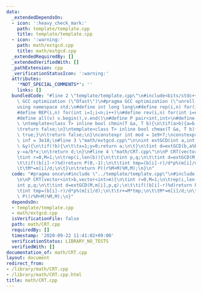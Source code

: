 ```yaml
---
data:
  _extendedDependsOn:
  - icon: ':heavy_check_mark:'
    path: template/template.cpp
    title: template/template.cpp
  - icon: ':warning:'
    path: math/extgcd.cpp
    title: math/extgcd.cpp
  _extendedRequiredBy: []
  _extendedVerifiedWith: []
  _pathExtension: cpp
  _verificationStatusIcon: ':warning:'
  attributes:
    '*NOT_SPECIAL_COMMENTS*': ''
    links: []
  bundledCode: "#line 2 \"template/template.cpp\"\n#include<bits/stdc++.h>\n#pragma\
    \ GCC optimization (\"Ofast\")\n#pragma GCC optimization (\"unroll-loops\")\n\
    using namespace std;\n#define int long long\n#define rep(i,n) for(int i=0;i<n;i++)\n\
    #define REP(i,n) for(int i=1;i<n;i++)\n#define rev(i,n) for(int i=n-1;i>=0;i--)\n\
    #define all(v) v.begin(),v.end()\n#define P pair<int,int>\n#define len(s) (int)s.size()\n\
    \ \ntemplate<class T> inline bool chmin(T &a, T b){\n\tif(a>b){a=b;return true;}\n\
    \treturn false;\n}\ntemplate<class T> inline bool chmax(T &a, T b){\n\tif(a<b){a=b;return\
    \ true;}\n\treturn false;\n}\nconstexpr int mod = 1e9+7;\nconstexpr long long\
    \ inf = 3e18;\n#line 3 \"math/extgcd.cpp\"\n\nint extGCD(int a,int b,int &x,int\
    \ &y){\n\tif(!b){\n\t\tx=1;y=0;return a;\n\t}\n\tint d=extGCD(b,a%b,y,x);\n\t\
    y-=a/b*x;\n\treturn d;\n}\n#line 4 \"math/CRT.cpp\"\n\nP CRT(vector<int>b,vector<int>m){\n\
    \tint r=0,M=1;\n\trep(i,len(b)){\n\t\tint p,q;\n\t\tint d=extGCD(M,m[i],p,q);\n\
    \t\tif((b[i]-r)%d)return P(0,-1);\n\t\tint tmp=(b[i]-r)/d*p%(m[i]/d);\n\t\tr+=M*tmp;\n\
    \t\tM*=m[i]/d;\n\t}\n\treturn P((r%M+M)%M,M);\n}\n"
  code: "#pragma once\n#include \"../template/template.cpp\"\n#include \"extgcd.cpp\"\
    \n\nP CRT(vector<int>b,vector<int>m){\n\tint r=0,M=1;\n\trep(i,len(b)){\n\t\t\
    int p,q;\n\t\tint d=extGCD(M,m[i],p,q);\n\t\tif((b[i]-r)%d)return P(0,-1);\n\t\
    \tint tmp=(b[i]-r)/d*p%(m[i]/d);\n\t\tr+=M*tmp;\n\t\tM*=m[i]/d;\n\t}\n\treturn\
    \ P((r%M+M)%M,M);\n}"
  dependsOn:
  - template/template.cpp
  - math/extgcd.cpp
  isVerificationFile: false
  path: math/CRT.cpp
  requiredBy: []
  timestamp: '2020-09-22 11:41:02+09:00'
  verificationStatus: LIBRARY_NO_TESTS
  verifiedWith: []
documentation_of: math/CRT.cpp
layout: document
redirect_from:
- /library/math/CRT.cpp
- /library/math/CRT.cpp.html
title: math/CRT.cpp
---
```

